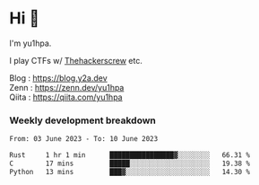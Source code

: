 # Hi 👋

I'm yu1hpa.

I play CTFs w/ [Thehackerscrew](https://www.thehackerscrew.team/) etc.

Blog : https://blog.y2a.dev  
Zenn : https://zenn.dev/yu1hpa  
Qiita : https://qiita.com/yu1hpa  

### Weekly development breakdown

<!--START_SECTION:waka-->

```txt
From: 03 June 2023 - To: 10 June 2023

Rust     1 hr 1 min      ████████████████▓░░░░░░░░   66.31 %
C        17 mins         █████░░░░░░░░░░░░░░░░░░░░   19.38 %
Python   13 mins         ███▓░░░░░░░░░░░░░░░░░░░░░   14.30 %
```

<!--END_SECTION:waka-->


